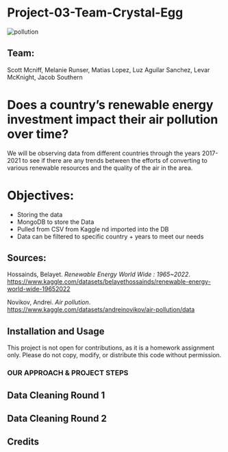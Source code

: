 # Project-03-Team-Crystal-Egg

![pollution](https://github.com/LuzMaria04/Project-03-Team-Crystal-Egg/assets/84583580/45af5b1b-fca9-4a02-b21f-c6097565f2d1)


## Team:
Scott Mcniff,
Melanie Runser, 
Matias Lopez, 
Luz Aguilar Sanchez, 
Levar McKnight, 
Jacob Southern 


# Does a country’s renewable energy investment impact their air pollution over time?
We will be observing data from different countries through the years 2017-2021 to see if there are any trends between the efforts of converting to various renewable resources and the quality of the air in the area.

# Objectives:
* Storing the data
* MongoDB to store the Data
* Pulled from CSV from Kaggle nd imported into the DB
* Data can be filtered to specific country + years to meet our needs


## Sources: 
Hossainds, Belayet.  _Renewable Energy World Wide : 1965~2022_. https://www.kaggle.com/datasets/belayethossainds/renewable-energy-world-wide-19652022

Novikov, Andrei. _Air pollution_. https://www.kaggle.com/datasets/andreinovikov/air-pollution/data

## Installation and Usage
This project is not open for contributions, as it is a homework assignment only. Please do not copy, modify, or distribute this code without permission.

### OUR APPROACH & PROJECT STEPS

## Data Cleaning Round 1


## Data Cleaning Round 2


## Credits
 
